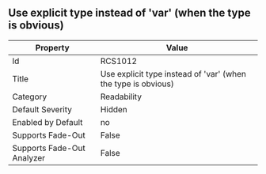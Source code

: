 ## Use explicit type instead of 'var' \(when the type is obvious\)

Property | Value
--- | --- 
Id | RCS1012
Title | Use explicit type instead of 'var' \(when the type is obvious\)
Category | Readability
Default Severity | Hidden
Enabled by Default | no
Supports Fade-Out | False
Supports Fade-Out Analyzer | False
